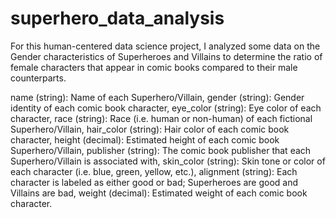 # superhero_data_analysis
For this human-centered data science project, I analyzed some data on the Gender characteristics of Superheroes and Villains to determine the ratio of female characters that appear in comic books compared to their male counterparts.

name (string): Name of each Superhero/Villain, 
gender (string): Gender identity of each comic book character, 
eye_color (string): Eye color of each character,
race (string): Race (i.e. human or non-human) of each fictional Superhero/Villain, 
hair_color (string): Hair color of each comic book character,
height (decimal): Estimated height of each comic book Superhero/Villain,
publisher (string): The comic book publisher that each Superhero/Villain is associated with,
skin_color (string): Skin tone or color of each character (i.e. blue, green, yellow, etc.),
alignment (string): Each character is labeled as either good or bad; Superheroes are good and Villains are bad,
weight (decimal): Estimated weight of each comic book character.
